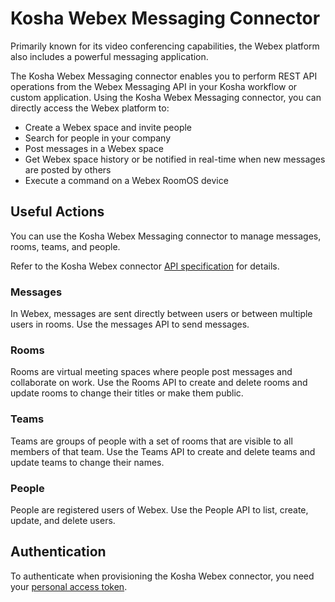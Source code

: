 # Kosha Webex Messaging Connector

Primarily known for its video conferencing capabilities, the Webex platform also includes a powerful messaging application. 

The Kosha Webex Messaging connector enables you to perform REST API operations from the Webex Messaging API in your Kosha workflow or custom application. Using the Kosha Webex Messaging connector, you can directly access the Webex platform to:

* Create a Webex space and invite people
* Search for people in your company
* Post messages in a Webex space
* Get Webex space history or be notified in real-time when new messages are posted by others
* Execute a command on a Webex RoomOS device

## Useful Actions 

You can use the Kosha Webex Messaging connector to manage messages, rooms, teams, and people.  

Refer to the Kosha Webex connector [API specification](openapi.json) for details.

### Messages

 In Webex, messages are sent directly between users or between multiple users in rooms. Use the messages API to send messages.

### Rooms

Rooms are virtual meeting spaces where people post messages and collaborate on work. Use the Rooms API to create and delete rooms and update rooms to change their titles or make them public.

### Teams

Teams are groups of people with a set of rooms that are visible to all members of that team. Use the Teams API to create and delete teams and update teams to change their names.

### People

People are registered users of Webex. Use the People API to list, create, update, and delete users.

## Authentication

To authenticate when provisioning the Kosha Webex connector, you need your [personal access token](https://developer.webex.com/docs/getting-started#/docs/getting-started#personal-access-token).
